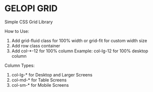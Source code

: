 # GELOPI GRID
Simple CSS Grid Library

How to Use:

1. Add grid-fluid class for 100% width or grid-fit for custom width size
2. Add row class container
3. Add col-*-12 for 100% column
	Example: col-lg-12 for 100% desktop column


Column Types:
1. col-lg-* for Desktop and Larger Screens
2. col-md-* for Table Screens
3. col-sm-* for Mobile Screens
